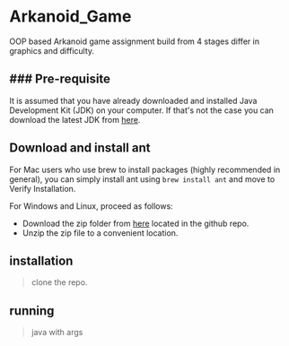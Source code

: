 # Arkanoid_Game
OOP based Arkanoid game assignment build from 4 stages differ in graphics and difficulty.
## ### Pre-requisite
It is assumed that you have already downloaded and installed Java Development Kit (JDK) on your computer.
If that's not the case you can download the latest JDK from [here](https://www.oracle.com/java/technologies/downloads/#jdk20-windows).
## Download and install ant
For Mac users who use brew to install packages (highly recommended in general), you can simply install ant using  `brew install ant`  and move to Verify Installation.

For Windows and Linux, proceed as follows:

- Download the zip folder from [here](https://github.com/AlonLuboshitz/Arkanoid_Game/blob/master/apache-ant-1.10.13-bin%20(1).zip) located in the github repo.
- Unzip the zip file to a convenient location.

## installation
>clone the repo.
## running
>java with args


<!--stackedit_data:
eyJoaXN0b3J5IjpbMjc5ODE1NDE2LDk0NzE0MzIyNywtMTM2NT
Y3NzU3M119
-->